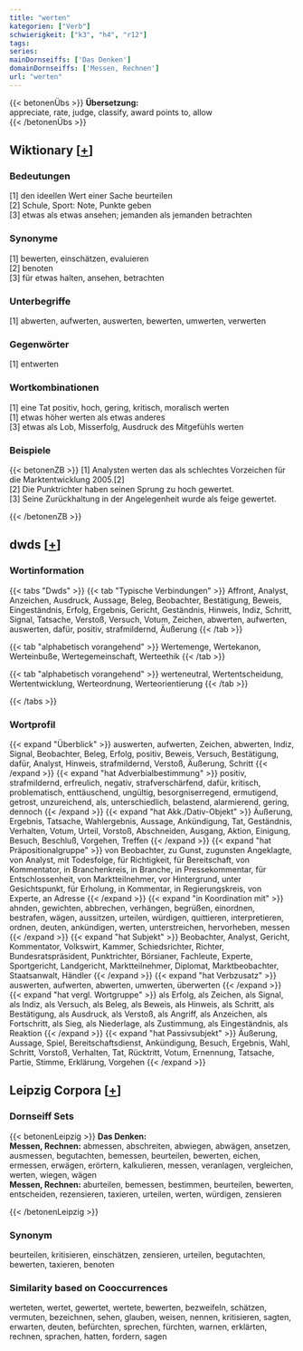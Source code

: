 ```yaml
---
title: "werten"
kategorien: ["Verb"]
schwierigkeit: ["k3", "h4", "r12"]
tags:
series:
mainDornseiffs: ['Das Denken']
domainDornseiffs: ['Messen, Rechnen']
url: "werten"
---
```


{{< betonenÜbs >}}
**Übersetzung:**  
appreciate, rate, judge, classify, award points to, allow  
{{< /betonenÜbs >}}

## Wiktionary [[+](https://de.wiktionary.org/wiki/werten)]

### Bedeutungen
[1] den ideellen Wert einer Sache beurteilen  
[2] Schule, Sport: Note, Punkte geben  
[3] etwas als etwas ansehen; jemanden als jemanden betrachten  

### Synonyme
[1] bewerten, einschätzen, evaluieren  
[2] benoten  
[3] für etwas halten, ansehen, betrachten  

### Unterbegriffe
[1] abwerten, aufwerten, auswerten, bewerten, umwerten, verwerten  

### Gegenwörter
[1] entwerten  

### Wortkombinationen
[1] eine Tat positiv, hoch, gering, kritisch, moralisch werten  
[1] etwas höher werten als etwas anderes  
[3] etwas als Lob, Misserfolg, Ausdruck des Mitgefühls werten  

### Beispiele
{{< betonenZB >}}
[1] Analysten werten das als schlechtes Vorzeichen für die Marktentwicklung 2005.[2]  
[2] Die Punktrichter haben seinen Sprung zu hoch gewertet.  
[3] Seine Zurückhaltung in der Angelegenheit wurde als feige gewertet.  

{{< /betonenZB >}}


## dwds [[+](https://www.dwds.de/wb/werten)]

### Wortinformation
{{< tabs "Dwds" >}}
{{< tab "Typische Verbindungen" >}}
Affront, Analyst, Anzeichen, Ausdruck, Aussage, Beleg, Beobachter, Bestätigung, Beweis, Eingeständnis, Erfolg, Ergebnis, Gericht, Geständnis, Hinweis, Indiz, Schritt, Signal, Tatsache, Verstoß, Versuch, Votum, Zeichen, abwerten, aufwerten, auswerten, dafür, positiv, strafmildernd, Äußerung
{{< /tab >}}

{{< tab "alphabetisch vorangehend" >}}
Wertemenge, Wertekanon, Werteinbuße, Wertegemeinschaft, Werteethik
{{< /tab >}}

{{< tab "alphabetisch vorangehend" >}}
werteneutral, Wertentscheidung, Wertentwicklung, Werteordnung, Werteorientierung
{{< /tab >}}

{{< /tabs >}}

### Wortprofil
{{< expand "Überblick" >}} auswerten, aufwerten, Zeichen, abwerten, Indiz, Signal, Beobachter, Beleg, Erfolg, positiv, Beweis, Versuch, Bestätigung, dafür, Analyst, Hinweis, strafmildernd, Verstoß, Äußerung, Schritt {{< /expand >}}
{{< expand "hat Adverbialbestimmung" >}} positiv, strafmildernd, erfreulich, negativ, strafverschärfend, dafür, kritisch, problematisch, enttäuschend, ungültig, besorgniserregend, ermutigend, getrost, unzureichend, als, unterschiedlich, belastend, alarmierend, gering, dennoch {{< /expand >}}
{{< expand "hat Akk./Dativ-Objekt" >}} Äußerung, Ergebnis, Tatsache, Wahlergebnis, Aussage, Ankündigung, Tat, Geständnis, Verhalten, Votum, Urteil, Vorstoß, Abschneiden, Ausgang, Aktion, Einigung, Besuch, Beschluß, Vorgehen, Treffen {{< /expand >}}
{{< expand "hat Präpositionalgruppe" >}} von Beobachter, zu Gunst, zugunsten Angeklagte, von Analyst, mit Todesfolge, für Richtigkeit, für Bereitschaft, von Kommentator, in Branchenkreis, in Branche, in Pressekommentar, für Entschlossenheit, von Marktteilnehmer, vor Hintergrund, unter Gesichtspunkt, für Erholung, in Kommentar, in Regierungskreis, von Experte, an Adresse {{< /expand >}}
{{< expand "in Koordination mit" >}} ahnden, gewichten, abbrechen, verhängen, begrüßen, einordnen, bestrafen, wägen, aussitzen, urteilen, würdigen, quittieren, interpretieren, ordnen, deuten, ankündigen, werten, unterstreichen, hervorheben, messen {{< /expand >}}
{{< expand "hat Subjekt" >}} Beobachter, Analyst, Gericht, Kommentator, Volkswirt, Kammer, Schiedsrichter, Richter, Bundesratspräsident, Punktrichter, Börsianer, Fachleute, Experte, Sportgericht, Landgericht, Marktteilnehmer, Diplomat, Marktbeobachter, Staatsanwalt, Händler {{< /expand >}}
{{< expand "hat Verbzusatz" >}} auswerten, aufwerten, abwerten, umwerten, überwerten {{< /expand >}}
{{< expand "hat vergl. Wortgruppe" >}} als Erfolg, als Zeichen, als Signal, als Indiz, als Versuch, als Beleg, als Beweis, als Hinweis, als Schritt, als Bestätigung, als Ausdruck, als Verstoß, als Angriff, als Anzeichen, als Fortschritt, als Sieg, als Niederlage, als Zustimmung, als Eingeständnis, als Reaktion {{< /expand >}}
{{< expand "hat Passivsubjekt" >}} Äußerung, Aussage, Spiel, Bereitschaftsdienst, Ankündigung, Besuch, Ergebnis, Wahl, Schritt, Vorstoß, Verhalten, Tat, Rücktritt, Votum, Ernennung, Tatsache, Partie, Stimme, Erklärung, Vorgehen {{< /expand >}}

## Leipzig Corpora [[+](https://corpora.uni-leipzig.de/en/res?word=werten&corpusId=deu_newscrawl-public_2018)]

### Dornseiff Sets
{{< betonenLeipzig >}}
**Das Denken:**  
**Messen, Rechnen:** abmessen, abschreiten, abwiegen, abwägen, ansetzen, ausmessen, begutachten, bemessen, beurteilen, bewerten, eichen, ermessen, erwägen, erörtern, kalkulieren, messen, veranlagen, vergleichen, werten, wiegen, wägen  
**Messen, Rechnen:** aburteilen, bemessen, bestimmen, beurteilen, bewerten, entscheiden, rezensieren, taxieren, urteilen, werten, würdigen, zensieren  

{{< /betonenLeipzig >}}

### Synonym
beurteilen, kritisieren, einschätzen, zensieren, urteilen, begutachten, bewerten, taxieren, benoten


### Similarity based on Cooccurrences
werteten, wertet, gewertet, wertete, bewerten, bezweifeln, schätzen, vermuten, bezeichnen, sehen, glauben, weisen, nennen, kritisieren, sagten, erwarten, deuten, befürchten, sprechen, fürchten, warnen, erklärten, rechnen, sprachen, hatten, fordern, sagen

